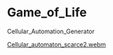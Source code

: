 # Game_of_Life
 Cellular_Automation_Generator


[Cellular_automaton_scarce2.webm](https://user-images.githubusercontent.com/74412016/203447433-6d80750e-9dc9-468f-ac05-8c91a0f285a9.webm)



